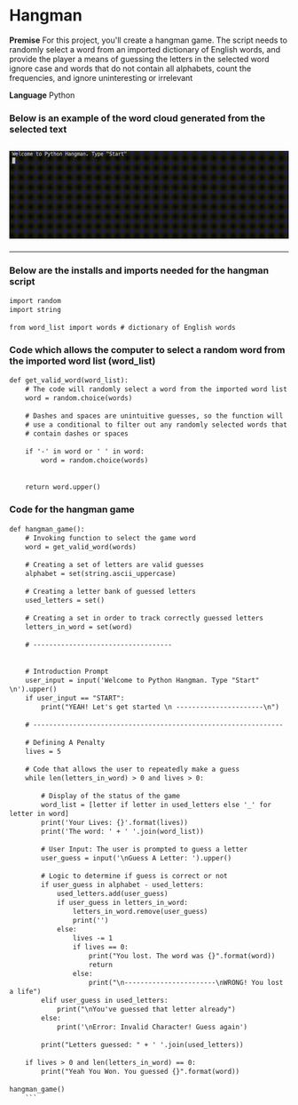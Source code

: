 # Hangman

**Premise**
For this project, you'll create a hangman game. The script needs to randomly select a word from an imported dictionary of English words, and provide the player a means of guessing the letters in the selected word
ignore case and words that do not contain all alphabets, count the frequencies, and ignore uninteresting or irrelevant 

**Language**
Python

### Below is an example of the word cloud generated from the selected text
![Hangman](./hangman.gif)
---
---
### Below are the installs and imports needed for the hangman script

```
import random
import string

from word_list import words # dictionary of English words
```

### Code which allows the computer to select a **random** word from the imported word list (word_list)
```
def get_valid_word(word_list):
    # The code will randomly select a word from the imported word list
    word = random.choice(words) 
    
    # Dashes and spaces are unintuitive guesses, so the function will 
    # use a conditional to filter out any randomly selected words that
    # contain dashes or spaces
    
    if '-' in word or ' ' in word:
        word = random.choice(words)
   

    return word.upper()
```

### Code for the hangman game
```
def hangman_game():
    # Invoking function to select the game word
    word = get_valid_word(words)

    # Creating a set of letters are valid guesses
    alphabet = set(string.ascii_uppercase) 
    
    # Creating a letter bank of guessed letters
    used_letters = set()

    # Creating a set in order to track correctly guessed letters
    letters_in_word = set(word)
    
    # -----------------------------------


    # Introduction Prompt
    user_input = input('Welcome to Python Hangman. Type "Start" \n').upper()
    if user_input == "START":
        print("YEAH! Let's get started \n ----------------------\n")
    
    # ---------------------------------------------------------------

    # Defining A Penalty
    lives = 5

    # Code that allows the user to repeatedly make a guess
    while len(letters_in_word) > 0 and lives > 0:

        # Display of the status of the game
        word_list = [letter if letter in used_letters else '_' for letter in word]
        print('Your Lives: {}'.format(lives))
        print('The word: ' + ' '.join(word_list))

        # User Input: The user is prompted to guess a letter
        user_guess = input('\nGuess A Letter: ').upper()

        # Logic to determine if guess is correct or not
        if user_guess in alphabet - used_letters:
            used_letters.add(user_guess)
            if user_guess in letters_in_word:
                letters_in_word.remove(user_guess)
                print('')
            else: 
                lives -= 1
                if lives == 0:
                    print("You lost. The word was {}".format(word))
                    return
                else:
                    print("\n-----------------------\nWRONG! You lost a life")
        elif user_guess in used_letters:
            print("\nYou've guessed that letter already")
        else:
            print('\nError: Invalid Character! Guess again')
        
        print("Letters guessed: " + ' '.join(used_letters))

    if lives > 0 and len(letters_in_word) == 0:
        print("Yeah You Won. You guessed {}".format(word))

hangman_game()
    ```
   


